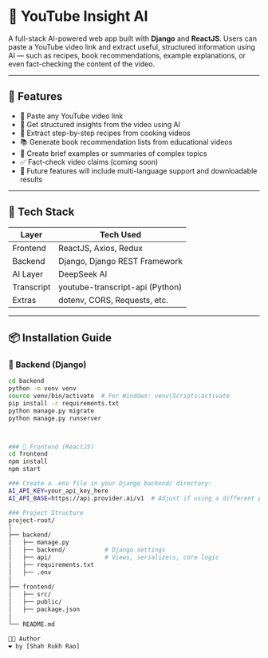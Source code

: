 # 🎥 YouTube Insight AI

A full-stack AI-powered web app built with **Django** and **ReactJS**. Users can paste a YouTube video link and extract useful, structured information using AI — such as recipes, book recommendations, example explanations, or even fact-checking the content of the video.

---

## 🚀 Features

- 🔗 Paste any YouTube video link
- 🧠 Get structured insights from the video using AI
- 🍳 Extract step-by-step recipes from cooking videos
- 📚 Generate book recommendation lists from educational videos
- 📖 Create brief examples or summaries of complex topics
- ✅ Fact-check video claims (coming soon)
- 🔄 Future features will include multi-language support and downloadable results

---

## 🧰 Tech Stack

| Layer       | Tech Used                        |
|-------------|----------------------------------|
| Frontend    | ReactJS, Axios, Redux     |
| Backend     | Django, Django REST Framework    |
| AI Layer    | DeepSeek AI |
| Transcript  | youtube-transcript-api (Python)  |
| Extras      | dotenv, CORS, Requests, etc.     |

---

## 📦 Installation Guide

### 🔹 Backend (Django)

```bash
cd backend
python -m venv venv
source venv/bin/activate  # For Windows: venv\Scripts\activate
pip install -r requirements.txt
python manage.py migrate
python manage.py runserver



### 🔹 Frontend (ReactJS)
cd frontend
npm install
npm start

### Create a .env file in your Django backend/ directory:
AI_API_KEY=your_api_key_here
AI_API_BASE=https://api.provider.ai/v1  # Adjust if using a different provider

### Project Structure
project-root/
│
├── backend/
│   ├── manage.py
│   ├── backend/           # Django settings
│   ├── api/               # Views, serializers, core logic
│   ├── requirements.txt
│   ├── .env
│
├── frontend/
│   ├── src/
│   ├── public/
│   ├── package.json
│  
└── README.md

👨‍💻 Author
❤️ by [Shah Rukh Rao]




